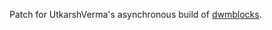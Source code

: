 Patch for UtkarshVerma's asynchronous build of [dwmblocks](https://github.com/UtkarshVerma/dwmblocks-async).
